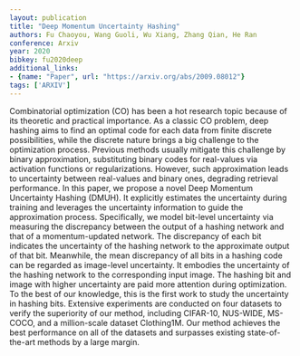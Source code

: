 ```yaml
---
layout: publication
title: "Deep Momentum Uncertainty Hashing"
authors: Fu Chaoyou, Wang Guoli, Wu Xiang, Zhang Qian, He Ran
conference: Arxiv
year: 2020
bibkey: fu2020deep
additional_links:
- {name: "Paper", url: "https://arxiv.org/abs/2009.08012"}
tags: ['ARXIV']
---
```

Combinatorial optimization (CO) has been a hot research topic because of its theoretic and practical importance. As a classic CO problem, deep hashing aims to find an optimal code for each data from finite discrete possibilities, while the discrete nature brings a big challenge to the optimization process. Previous methods usually mitigate this challenge by binary approximation, substituting binary codes for real-values via activation functions or regularizations. However, such approximation leads to uncertainty between real-values and binary ones, degrading retrieval performance. In this paper, we propose a novel Deep Momentum Uncertainty Hashing (DMUH). It explicitly estimates the uncertainty during training and leverages the uncertainty information to guide the approximation process. Specifically, we model bit-level uncertainty via measuring the discrepancy between the output of a hashing network and that of a momentum-updated network. The discrepancy of each bit indicates the uncertainty of the hashing network to the approximate output of that bit. Meanwhile, the mean discrepancy of all bits in a hashing code can be regarded as image-level uncertainty. It embodies the uncertainty of the hashing network to the corresponding input image. The hashing bit and image with higher uncertainty are paid more attention during optimization. To the best of our knowledge, this is the first work to study the uncertainty in hashing bits. Extensive experiments are conducted on four datasets to verify the superiority of our method, including CIFAR-10, NUS-WIDE, MS-COCO, and a million-scale dataset Clothing1M. Our method achieves the best performance on all of the datasets and surpasses existing state-of-the-art methods by a large margin.